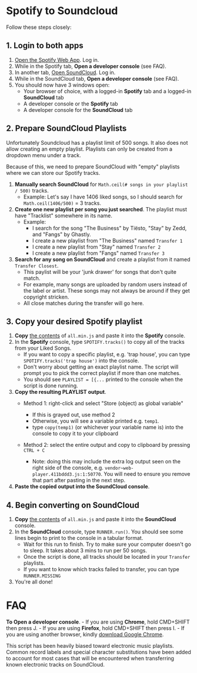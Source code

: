 # Spotify to Soundcloud
Follow these steps closely:

## 1. Login to both apps
1. [Open the Spotify Web App](https://open.spotify.com). Log in.
2. While in the Spotify tab, **Open a developer console** (see FAQ).
3. In another tab, [Open SoundCloud](https://soundcloud.com). Log in.
4. While in the SoundCloud tab, **Open a developer console** (see FAQ).
5. You should now have 3 windows open:
    - Your browser of choice, with a logged-in **Spotify** tab and a logged-in **SoundCloud** tab
    - A developer console or the **Spotify** tab
    - A developer console for the **SoundCloud** tab

## 2. Prepare SoundCloud Playlists
Unfortunately Soundcloud has a playlist limit of 500 songs. It also does not allow creating
an empty playlist. Playlists can only be created from a dropdown menu under a track.

Because of this, we need to prepare SoundCloud with "empty" playlists where we can store 
our Spotify tracks.

1. **Manually search SoundCloud** for `Math.ceil(# songs in your playlist / 500)` tracks.
    - Example:
        Let's say I have 1406 liked songs, so I should search for `Math.ceil(1406/500)` = 3 tracks.
2. **Create one new playlist per song you just searched**. The playlist must have "Tracklist" somewhere in its name.
    - Example:
        - I search for the song "The Business" by Tiësto, "Stay" by Zedd, and "Fangs" by Ghastly.
        - I create a new playlist from "The Business" named `Transfer 1`
        - I create a new playlist from "Stay" named `Transfer 2`
        - I create a new playlist from "Fangs" named `Transfer 3`
3. **Search for any song on SoundCloud** and create a playlist from it named `Transfer Closest`.
    - This paylist will be your 'junk drawer' for songs that don't quite match.
    - For example, many songs are uploaded by random users instead of the label or artist. These songs
    may not always be around if they get copyright stricken.
    - All close matches during the transfer will go here.

## 3. Copy your desired Spotify playlist
1. **Copy** [the contents](https://raw.githubusercontent.com/NcUltimate/scurmp/main/all.min.js) of `all.min.js` and paste it into the **Spotify** console.
2. In the **Spotify** console, type `SPOTIFY.tracks()` to copy all of the tracks from your Liked Songs.
    - If you want to copy a specific playlist, e.g. 'trap house', you can type `SPOTIFY.tracks('trap house')` into the console.
    - Don't worry about getting an exact playlist name. The script will prompt you to pick the correct playlist if more than one matches.
    - You should see `PLAYLIST = [{...` printed to the console when the script is done running.
3. **Copy the resulting PLAYLIST output**.
    - Method 1: right-click and select "Store (object) as global variable"
        - If this is grayed out, use method 2
        - Otherwise, you will see a variable printed e.g. `temp1`.
        - type `copy(temp1)` (or whichever your variable name is) into the console to copy it to your clipboard

    - Method 2: select the entire output and copy to clipboard by pressing `CTRL + C`
        - Note: doing this may include the extra log output seen on the right side of the console, e.g. `vendor~web-player.411bddd3.js:1:50770`.
            You will need to ensure you remove that part after pasting in the next step.
4. **Paste the copied output into the SoundCloud console**.

## 4. Begin converting on SoundCloud
1. **Copy** [the contents](https://raw.githubusercontent.com/NcUltimate/scurmp/main/all.min.js) of `all.min.js` and paste it into the **SoundCloud** console.
2. In the **SoundCloud** console, type `RUNNER.run()`. You should see some lines begin to print to the console in a tabular format.
    - Wait for this run to finish. Try to make sure your computer doesn't go to sleep. It takes about 3 mins to run per 50 songs.
    - Once the script is done, all tracks should be located in your `Transfer` playlists.
    - If you want to know which tracks failed to transfer, you can type `RUNNER.MISSING`
3. You're all done!

# FAQ
**To Open a developer console**.
    - If you are using **Chrome**, hold CMD+SHIFT then press J.
    - If you are using **Firefox**, hold CMD+SHIFT then press I.
    - If you are using another browser, kindly [download Google Chrome](https://www.google.com/chrome/thank-you.html?statcb=0&installdataindex=empty&defaultbrowser=0#).

This script has been heavily biased toward electronic music playlists. Common record labels and special character substitutions have been added to account for most cases that will be encountered when transferring known electronic tracks on SoundCloud.